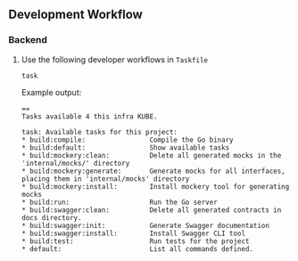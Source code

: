 ## Development Workflow

### Backend

1. Use the following developer workflows in `Taskfile`

    ```text
    task
    ```

   Example output:

    ```text
   ==
   Tasks available 4 this infra KUBE.
   
   task: Available tasks for this project:
   * build:compile:                Compile the Go binary
   * build:default:                Show available tasks
   * build:mockery:clean:          Delete all generated mocks in the 'internal/mocks/' directory
   * build:mockery:generate:       Generate mocks for all interfaces, placing them in 'internal/mocks' directory
   * build:mockery:install:        Install mockery tool for generating mocks
   * build:run:                    Run the Go server
   * build:swagger:clean:          Delete all generated contracts in docs directory.
   * build:swagger:init:           Generate Swagger documentation
   * build:swagger:install:        Install Swagger CLI tool
   * build:test:                   Run tests for the project
   * default:                      List all commands defined.
    ```   
   